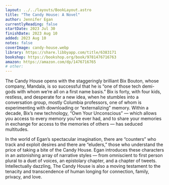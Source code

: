 ```yaml
---
layout: ../../layouts/BookLayout.astro
title: "The Candy House: A Novel"
author: Jennifer Egan
currentlyReading: false
startDate: 2023 Jul 30
finishDate: 2023 Aug 10
added: 2023 Aug 10
notes: false
coverImage: candy-house.webp
library: https://share.libbyapp.com/title/6383171
bookshop: https://bookshop.org/book/9781476716763
amazon: https://amazon.com/dp/1476716765
# other: 
---
```


The Candy House opens with the staggeringly brilliant Bix Bouton, whose company, Mandala, is so successful that he is “one of those tech demi-gods with whom we’re all on a first name basis.” Bix is forty, with four kids, restless, and desperate for a new idea, when he stumbles into a conversation group, mostly Columbia professors, one of whom is experimenting with downloading or “externalizing” memory. Within a decade, Bix’s new technology, “Own Your Unconscious” — which allows you access to every memory you’ve ever had, and to share your memories in exchange for access to the memories of others — has seduced multitudes.  

In the world of Egan’s spectacular imagination, there are “counters” who track and exploit desires and there are “eluders,” those who understand the price of taking a bite of the Candy House. Egan introduces these characters in an astonishing array of narrative styles — from omniscient to first person plural to a duet of voices, an epistolary chapter, and a chapter of tweets. Intellectually dazzling, The Candy House is also a moving testament to the tenacity and transcendence of human longing for connection, family, privacy, and love.  
